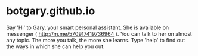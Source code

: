 # botgary.github.io
Say 'Hi' to Gary, your smart personal assistant. She is available on messenger ( http://m.me/570917419736964 ). You can talk to her on almost any topic. The more you talk, the more she learns. Type 'help' to find out the ways in which she can help you out.
